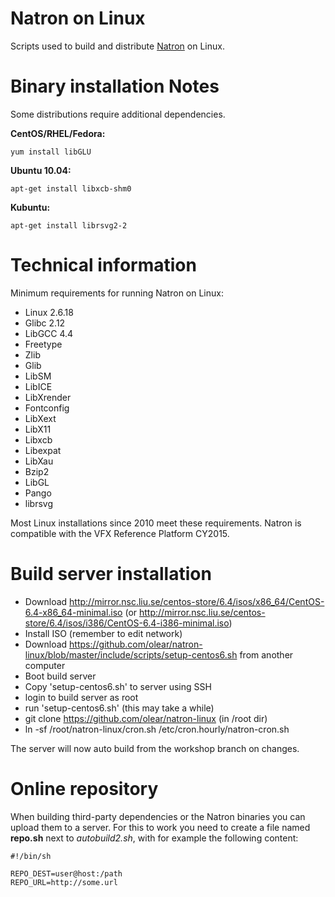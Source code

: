 Natron on Linux
===============

Scripts used to build and distribute [Natron](http://www.natron.fr) on Linux.

Binary installation Notes
=========================

Some distributions require additional dependencies.

**CentOS/RHEL/Fedora:**

```
yum install libGLU
```

**Ubuntu 10.04:**

```
apt-get install libxcb-shm0
```

**Kubuntu:**

```
apt-get install librsvg2-2
```

Technical information
=====================

Minimum requirements for running Natron on Linux:

- Linux 2.6.18
- Glibc 2.12
- LibGCC 4.4
- Freetype
- Zlib
- Glib
- LibSM
- LibICE
- LibXrender
- Fontconfig
- LibXext
- LibX11
- Libxcb
- Libexpat
- LibXau
- Bzip2
- LibGL
- Pango
- librsvg

Most Linux installations since 2010 meet these requirements. Natron is compatible with the VFX Reference Platform CY2015.

Build server installation
=========================

 * Download http://mirror.nsc.liu.se/centos-store/6.4/isos/x86_64/CentOS-6.4-x86_64-minimal.iso (or http://mirror.nsc.liu.se/centos-store/6.4/isos/i386/CentOS-6.4-i386-minimal.iso)
 * Install ISO (remember to edit network)
 * Download https://github.com/olear/natron-linux/blob/master/include/scripts/setup-centos6.sh from another computer
 * Boot build server
 * Copy 'setup-centos6.sh' to server using SSH
 * login to build server as root
 * run 'setup-centos6.sh' (this may take a while)
 * git clone https://github.com/olear/natron-linux (in /root dir)
 * ln -sf /root/natron-linux/cron.sh /etc/cron.hourly/natron-cron.sh

The server will now auto build from the workshop branch on changes.

Online repository
==================

When building third-party dependencies or the Natron binaries you can upload them to a server. 
For this to work you need to create a file named **repo.sh** next to *autobuild2.sh*, with for example the following content:

    #!/bin/sh

    REPO_DEST=user@host:/path
    REPO_URL=http://some.url
